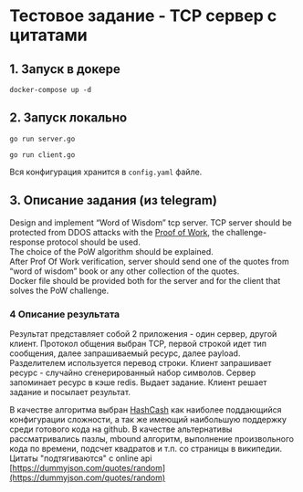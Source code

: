 # Тестовое задание - TCP сервер с цитатами

## 1. Запуск в докере
`docker-compose up -d`

## 2. Запуск локально

`go run server.go`

`go run client.go`

Вся конфигурация хранится в `config.yaml` файле.

## 3. Описание задания (из telegram)
Design and implement “Word of Wisdom” tcp server. 
TCP server should be protected from DDOS attacks with the [Proof of Work](https://en.wikipedia.org/wiki/Proof_of_work), 
the challenge-response protocol should be used.  
The choice of the PoW algorithm should be explained.  
After Prof Of Work verification, server should send one of the quotes from “word of wisdom” book or any other collection of the quotes.  
Docker file should be provided both for the server and for the client that solves the PoW challenge.


### 4 Описание результата

Результат представляет собой 2 приложения - один сервер, другой клиент. 
Протокол общения выбран TCP, первой строкой идет тип сообщения, далее запрашиваемый ресурс, далее payload. Разделителем используется перевод строки.
Клиент запрашивает ресурс - случайно сгенерированный набор символов. Сервер запоминает ресурс в кэше redis. Выдает задание. Клиент решает задание и посылает результат.

В качестве алгоритма выбран [HashCash](https://en.wikipedia.org/wiki/Hashcash) как наиболее поддающийся конфигурации сложности, а так же имеющий наибольшую поддержку среди готового кода на github.
В качестве альтернативы рассматривались пазлы, mbound алгоритм, выполнение произвольного кода по времени, подсчет квадратов и т.п. со страницы в википедии.
Цитаты "подтягиваются" с online api [https://dummyjson.com/quotes/random](https://dummyjson.com/quotes/random)